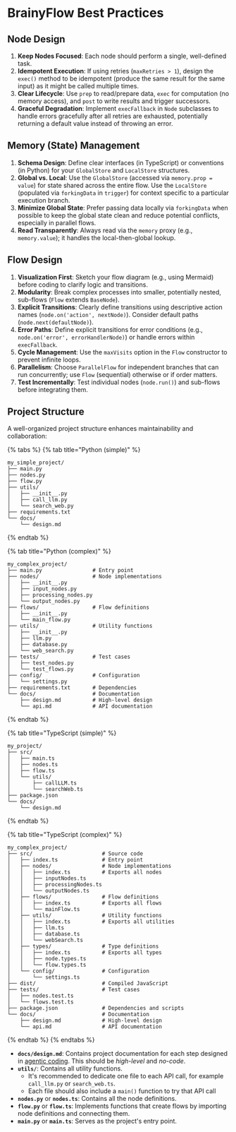 # BrainyFlow Best Practices

## Node Design

1.  **Keep Nodes Focused**: Each node should perform a single, well-defined task.
2.  **Idempotent Execution**: If using retries (`maxRetries > 1`), design the `exec()` method to be idempotent (produce the same result for the same input) as it might be called multiple times.
3.  **Clear Lifecycle**: Use `prep` to read/prepare data, `exec` for computation (no memory access), and `post` to write results and trigger successors.
4.  **Graceful Degradation**: Implement `execFallback` in `Node` subclasses to handle errors gracefully after all retries are exhausted, potentially returning a default value instead of throwing an error.

## Memory (State) Management

1.  **Schema Design**: Define clear interfaces (in TypeScript) or conventions (in Python) for your `GlobalStore` and `LocalStore` structures.
2.  **Global vs. Local**: Use the `GlobalStore` (accessed via `memory.prop = value`) for state shared across the entire flow. Use the `LocalStore` (populated via `forkingData` in `trigger`) for context specific to a particular execution branch.
3.  **Minimize Global State**: Prefer passing data locally via `forkingData` when possible to keep the global state clean and reduce potential conflicts, especially in parallel flows.
4.  **Read Transparently**: Always read via the `memory` proxy (e.g., `memory.value`); it handles the local-then-global lookup.

## Flow Design

1.  **Visualization First**: Sketch your flow diagram (e.g., using Mermaid) before coding to clarify logic and transitions.
2.  **Modularity**: Break complex processes into smaller, potentially nested, sub-flows (`Flow` extends `BaseNode`).
3.  **Explicit Transitions**: Clearly define transitions using descriptive action names (`node.on('action', nextNode)`). Consider default paths (`node.next(defaultNode)`).
4.  **Error Paths**: Define explicit transitions for error conditions (e.g., `node.on('error', errorHandlerNode)`) or handle errors within `execFallback`.
5.  **Cycle Management**: Use the `maxVisits` option in the `Flow` constructor to prevent infinite loops.
6.  **Parallelism**: Choose `ParallelFlow` for independent branches that can run concurrently; use `Flow` (sequential) otherwise or if order matters.
7.  **Test Incrementally**: Test individual nodes (`node.run()`) and sub-flows before integrating them.

## Project Structure

A well-organized project structure enhances maintainability and collaboration:

{% tabs %}
{% tab title="Python (simple)" %}

```
my_simple_project/
├── main.py
├── nodes.py
├── flow.py
├── utils/
│   ├── __init__.py
│   ├── call_llm.py
│   └── search_web.py
├── requirements.txt
└── docs/
    └── design.md
```

{% endtab %}

{% tab title="Python (complex)" %}

```
my_complex_project/
├── main.py                # Entry point
├── nodes/                 # Node implementations
│   ├── __init__.py
│   ├── input_nodes.py
│   ├── processing_nodes.py
│   └── output_nodes.py
├── flows/                 # Flow definitions
│   ├── __init__.py
│   └── main_flow.py
├── utils/                 # Utility functions
│   ├── __init__.py
│   ├── llm.py
│   ├── database.py
│   └── web_search.py
├── tests/                 # Test cases
│   ├── test_nodes.py
│   └── test_flows.py
├── config/                # Configuration
│   └── settings.py
├── requirements.txt       # Dependencies
└── docs/                  # Documentation
    ├── design.md          # High-level design
    └── api.md             # API documentation
```

{% endtab %}

{% tab title="TypeScript (simple)" %}

```
my_project/
├── src/
│   ├── main.ts
│   ├── nodes.ts
│   ├── flow.ts
│   └── utils/
│       ├── callLLM.ts
│       └── searchWeb.ts
├── package.json
└── docs/
    └── design.md
```

{% endtab %}

{% tab title="TypeScript (complex)" %}

```
my_complex_project/
├── src/                      # Source code
│   ├── index.ts              # Entry point
│   ├── nodes/                # Node implementations
│   │   ├── index.ts          # Exports all nodes
│   │   ├── inputNodes.ts
│   │   ├── processingNodes.ts
│   │   └── outputNodes.ts
│   ├── flows/                # Flow definitions
│   │   ├── index.ts          # Exports all flows
│   │   └── mainFlow.ts
│   ├── utils/                # Utility functions
│   │   ├── index.ts          # Exports all utilities
│   │   ├── llm.ts
│   │   ├── database.ts
│   │   └── webSearch.ts
│   ├── types/                # Type definitions
│   │   ├── index.ts          # Exports all types
│   │   ├── node.types.ts
│   │   └── flow.types.ts
│   └── config/               # Configuration
│       └── settings.ts
├── dist/                     # Compiled JavaScript
├── tests/                    # Test cases
│   ├── nodes.test.ts
│   └── flows.test.ts
├── package.json              # Dependencies and scripts
└── docs/                     # Documentation
    ├── design.md             # High-level design
    └── api.md                # API documentation
```

{% endtab %}
{% endtabs %}

- **`docs/design.md`**: Contains project documentation for each step designed in [agentic coding](./agentic_coding.md). This should be _high-level_ and _no-code_.
- **`utils/`**: Contains all utility functions.
  - It's recommended to dedicate one file to each API call, for example `call_llm.py` or `search_web.ts`.
  - Each file should also include a `main()` function to try that API call
- **`nodes.py`** or **`nodes.ts`**: Contains all the node definitions.
- **`flow.py`** or **`flow.ts`**: Implements functions that create flows by importing node definitions and connecting them.
- **`main.py`** or **`main.ts`**: Serves as the project's entry point.
